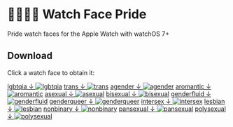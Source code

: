 # 🏳️‍🌈🏳️‍⚧️ Watch Face Pride

Pride watch faces for the Apple Watch with watchOS 7+


## Download

Click a watch face to obtain it:

[lgbtqia ↓ ![lgbtqia][lgbtqiaImg]][lgbtqiaFile]
[trans ↓ ![trans][transImg]][transFile]
[agender ↓ ![agender][agenderImg]][agenderFile]
[aromantic ↓ ![aromantic][aromanticImg]][aromanticFile]
[asexual ↓ ![asexual][asexualImg]][asexualFile]
[bisexual ↓ ![bisexual][bisexualImg]][bisexualFile]
[genderfluid ↓ ![genderfluid][genderfluidImg]][genderfluidFile]
[genderqueer ↓ ![genderqueer][genderqueerImg]][genderqueerFile]
[intersex ↓ ![intersex][intersexImg]][intersexFile]
[lesbian ↓ ![lesbian][lesbianImg]][lesbianFile]
[nonbinary ↓ ![nonbinary][nonbinaryImg]][nonbinaryFile]
[pansexual ↓ ![pansexual][pansexualImg]][pansexualFile]
[polysexual ↓ ![polysexual][polysexualImg]][polysexualFile]

[agenderFile]: https://github.com/ZicklePop/watchface-pride/blob/main/agender.watchface?raw=true
[agenderImg]: https://github.com/ZicklePop/watchface-pride/blob/main/agender.png?raw=true
[aromanticFile]: https://github.com/ZicklePop/watchface-pride/blob/main/aromantic.watchface?raw=true
[aromanticImg]: https://github.com/ZicklePop/watchface-pride/blob/main/aromantic.png?raw=true
[asexualFile]: https://github.com/ZicklePop/watchface-pride/blob/main/asexual.watchface?raw=true
[asexualImg]: https://github.com/ZicklePop/watchface-pride/blob/main/asexual.png?raw=true
[bisexualFile]: https://github.com/ZicklePop/watchface-pride/blob/main/bisexual.watchface?raw=true
[bisexualImg]: https://github.com/ZicklePop/watchface-pride/blob/main/bisexual.png?raw=true
[genderfluidFile]: https://github.com/ZicklePop/watchface-pride/blob/main/genderfluid.watchface?raw=true
[genderfluidImg]: https://github.com/ZicklePop/watchface-pride/blob/main/genderfluid.png?raw=true
[genderqueerFile]: https://github.com/ZicklePop/watchface-pride/blob/main/genderqueer.watchface?raw=true
[genderqueerImg]: https://github.com/ZicklePop/watchface-pride/blob/main/genderqueer.png?raw=true
[intersexFile]: https://github.com/ZicklePop/watchface-pride/blob/main/intersex.watchface?raw=true
[intersexImg]: https://github.com/ZicklePop/watchface-pride/blob/main/intersex.png?raw=true
[lesbianFile]: https://github.com/ZicklePop/watchface-pride/blob/main/lesbian.watchface?raw=true
[lesbianImg]: https://github.com/ZicklePop/watchface-pride/blob/main/lesbian.png?raw=true
[lgbtqiaFile]: https://github.com/ZicklePop/watchface-pride/blob/main/lgbtqia.watchface?raw=true
[lgbtqiaImg]: https://github.com/ZicklePop/watchface-pride/blob/main/lgbtqia.png?raw=true
[nonbinaryFile]: https://github.com/ZicklePop/watchface-pride/blob/main/nonbinary.watchface?raw=true
[nonbinaryImg]: https://github.com/ZicklePop/watchface-pride/blob/main/nonbinary.png?raw=true
[pansexualFile]: https://github.com/ZicklePop/watchface-pride/blob/main/pansexual.watchface?raw=true
[pansexualImg]: https://github.com/ZicklePop/watchface-pride/blob/main/pansexual.png?raw=true
[polysexualFile]: https://github.com/ZicklePop/watchface-pride/blob/main/polysexual.watchface?raw=true
[polysexualImg]: https://github.com/ZicklePop/watchface-pride/blob/main/polysexual.png?raw=true
[transFile]: https://github.com/ZicklePop/watchface-pride/blob/main/trans.watchface?raw=true
[transImg]: https://github.com/ZicklePop/watchface-pride/blob/main/trans.png?raw=true
